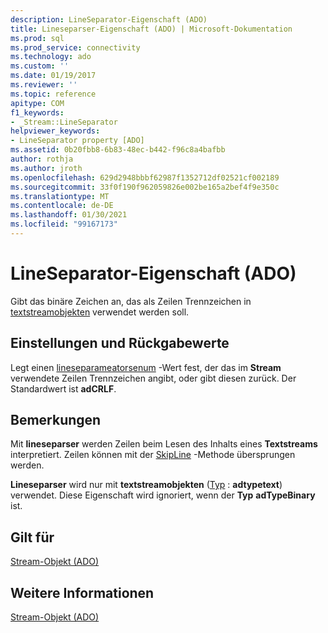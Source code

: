 ```yaml
---
description: LineSeparator-Eigenschaft (ADO)
title: Lineseparser-Eigenschaft (ADO) | Microsoft-Dokumentation
ms.prod: sql
ms.prod_service: connectivity
ms.technology: ado
ms.custom: ''
ms.date: 01/19/2017
ms.reviewer: ''
ms.topic: reference
apitype: COM
f1_keywords:
- _Stream::LineSeparator
helpviewer_keywords:
- LineSeparator property [ADO]
ms.assetid: 0b20fbb8-6b83-48ec-b442-f96c8a4bafbb
author: rothja
ms.author: jroth
ms.openlocfilehash: 629d2948bbbf62987f1352712df02521cf002189
ms.sourcegitcommit: 33f0f190f962059826e002be165a2bef4f9e350c
ms.translationtype: MT
ms.contentlocale: de-DE
ms.lasthandoff: 01/30/2021
ms.locfileid: "99167173"
---
```

# <a name="lineseparator-property-ado"></a>LineSeparator-Eigenschaft (ADO)
Gibt das binäre Zeichen an, das als Zeilen Trennzeichen in [textstreamobjekten](./stream-object-ado.md) verwendet werden soll.  
  
## <a name="settings-and-return-values"></a>Einstellungen und Rückgabewerte  
 Legt einen [lineseparameatorsenum](./lineseparatorsenum.md) -Wert fest, der das im **Stream** verwendete Zeilen Trennzeichen angibt, oder gibt diesen zurück. Der Standardwert ist **adCRLF**.  
  
## <a name="remarks"></a>Bemerkungen  
 Mit **lineseparser** werden Zeilen beim Lesen des Inhalts eines **Textstreams** interpretiert. Zeilen können mit der [SkipLine](./skipline-method.md) -Methode übersprungen werden.  
  
 **Lineseparser** wird nur mit **textstreamobjekten** ([Typ](./type-property-ado-stream.md) : **adtypetext**) verwendet. Diese Eigenschaft wird ignoriert, wenn der **Typ** **adTypeBinary** ist.  
  
## <a name="applies-to"></a>Gilt für  
 [Stream-Objekt (ADO)](./stream-object-ado.md)  
  
## <a name="see-also"></a>Weitere Informationen  
 [Stream-Objekt (ADO)](./stream-object-ado.md)